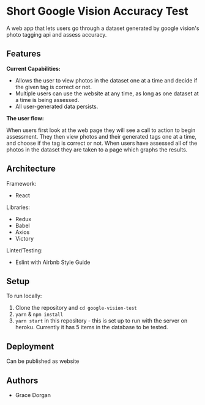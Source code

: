 # Short Google Vision Accuracy Test

A web app that lets users go through a dataset generated by google vision's photo tagging api and assess accuracy.

## Features

**Current Capabilities:**
* Allows the user to view photos in the dataset one at a time and decide if the given tag is correct or not.
* Multiple users can use the website at any time, as long as one dataset at a time is being assessed.
* All user-generated data persists.

**The user flow:**

When users first look at the web page they will see a call to action to begin assessment. They then view photos and their generated tags one at a time, and choose if the tag is correct or not. When users have assessed all of the photos in the dataset they are taken to a page which graphs the results.

## Architecture

Framework:
* React 

Libraries:
* Redux
* Babel
* Axios
* Victory

Linter/Testing:
* Eslint with Airbnb Style Guide

## Setup

To run locally:
1. Clone the repository and `cd google-vision-test`
2. `yarn` & `npm install`
3. `yarn start` in this repository - this is set up to run with the server on heroku. Currently it has 5 items in the database to be tested.

## Deployment

Can be published as website

## Authors
* Grace Dorgan

